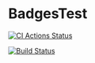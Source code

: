 # BadgesTest

[![CI Actions Status](https://github.com/pedrogregorio99/BadgesTest/workflows/CI/badge.svg)](https://github.com/pedrogregorio99/BadgesTest/actions)

[![Build Status](http://jenkins:8080/buildStatus/icon?job=pluma_license_testing)](http://jenkins:8080/job/pluma_license_testing/)

